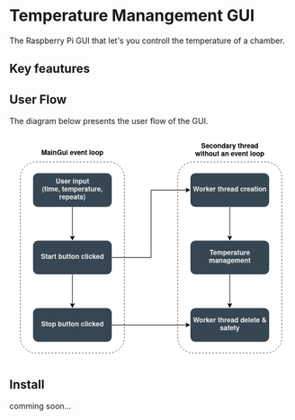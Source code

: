 
# Temperature Manangement GUI

The Raspberry Pi GUI that let's you controll the temperature of a chamber.


## Key feautures

## User Flow

The diagram below presents the user flow of the GUI.

<p align="center">
  <img src="/readme/userFlow.png" alt="Sublime's custom image"/>
</p>


## Install

comming soon...
